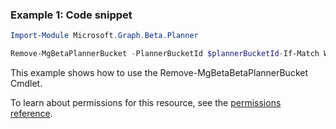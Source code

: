 ### Example 1: Code snippet

```powershellImport-Module Microsoft.Graph.Beta.Planner

Remove-MgBetaPlannerBucket -PlannerBucketId $plannerBucketId-If-Match W/"JzEtVGFzayAgQEBAQEBAQEBAQEBAQEBAWCc="
```
This example shows how to use the Remove-MgBetaBetaPlannerBucket Cmdlet.
To learn about permissions for this resource, see the [permissions reference](/graph/permissions-reference).

